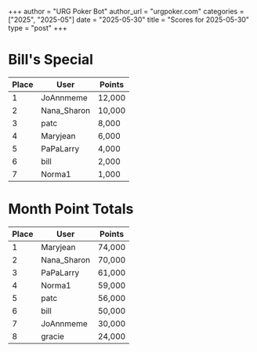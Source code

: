 +++
author = "URG Poker Bot"
author_url = "urgpoker.com"
categories = ["2025", "2025-05"]
date = "2025-05-30"
title = "Scores for 2025-05-30"
type = "post"
+++
# Bill's Special

| Place | User | Points |
|-------|------|--------|
| 1 | JoAnnmeme | 12,000 |
| 2 | Nana_Sharon | 10,000 |
| 3 | patc | 8,000 |
| 4 | Maryjean | 6,000 |
| 5 | PaPaLarry | 4,000 |
| 6 | bill | 2,000 |
| 7 | Norma1 | 1,000 |

# Month Point Totals

| Place | User | Points |
|-------|------|--------|
| 1 | Maryjean | 74,000 |
| 2 | Nana_Sharon | 70,000 |
| 3 | PaPaLarry | 61,000 |
| 4 | Norma1 | 59,000 |
| 5 | patc | 56,000 |
| 6 | bill | 50,000 |
| 7 | JoAnnmeme | 30,000 |
| 8 | gracie | 24,000 |
